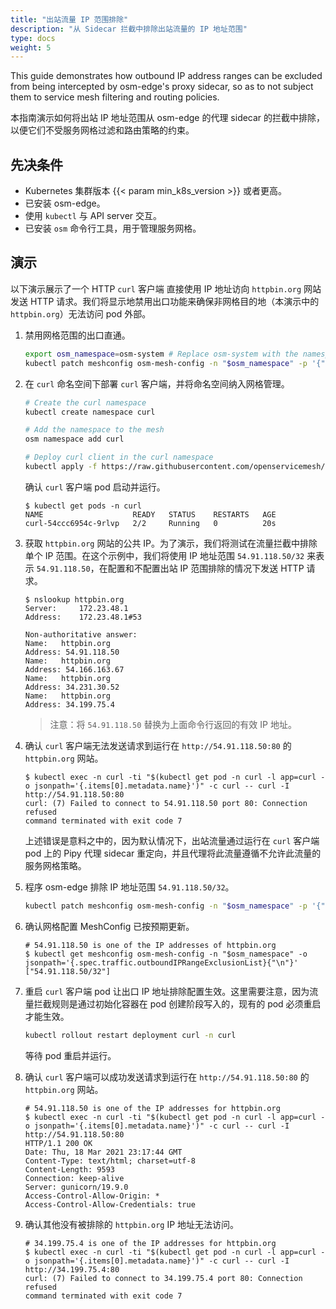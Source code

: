 ```yaml
---
title: "出站流量 IP 范围排除"
description: "从 Sidecar 拦截中排除出站流量的 IP 地址范围"
type: docs
weight: 5
---
```


This guide demonstrates how outbound IP address ranges can be excluded from being intercepted by osm-edge's proxy sidecar, so as to not subject them to service mesh filtering and routing policies.

本指南演示如何将出站 IP 地址范围从 osm-edge 的代理 sidecar 的拦截中排除，以便它们不受服务网格过滤和路由策略的约束。

## 先决条件

- Kubernetes 集群版本 {{< param min_k8s_version >}} 或者更高。
- 已安装 osm-edge。
- 使用 `kubectl` 与 API server 交互。
- 已安装 `osm`  命令行工具，用于管理服务网格。


## 演示

以下演示展示了一个 HTTP `curl` 客户端 直接使用 IP 地址访向 `httpbin.org` 网站发送 HTTP 请求。我们将显示地禁用出口功能来确保非网格目的地（本演示中的 `httpbin.org`）无法访问 pod 外部。

1. 禁用网格范围的出口直通。

    ```bash
    export osm_namespace=osm-system # Replace osm-system with the namespace where OSM is installed
    kubectl patch meshconfig osm-mesh-config -n "$osm_namespace" -p '{"spec":{"traffic":{"enableEgress":false}}}'  --type=merge
    ```

2. 在 `curl` 命名空间下部署 `curl` 客户端，并将命名空间纳入网格管理。

    ```bash
    # Create the curl namespace
    kubectl create namespace curl

    # Add the namespace to the mesh
    osm namespace add curl

    # Deploy curl client in the curl namespace
    kubectl apply -f https://raw.githubusercontent.com/openservicemesh/osm-docs/{{< param osm_branch >}}/manifests/samples/curl/curl.yaml -n curl
    ```

    确认 `curl` 客户端 pod 启动并运行。

    ```console
    $ kubectl get pods -n curl
    NAME                    READY   STATUS    RESTARTS   AGE
    curl-54ccc6954c-9rlvp   2/2     Running   0          20s
    ```

3. 获取 `httpbin.org` 网站的公共 IP。为了演示，我们将测试在流量拦截中排除单个 IP 范围。在这个示例中，我们将使用 IP 地址范围 `54.91.118.50/32` 来表示 `54.91.118.50`，在配置和不配置出站 IP 范围排除的情况下发送 HTTP 请求。

    ```console
    $ nslookup httpbin.org
    Server:		172.23.48.1
    Address:	172.23.48.1#53

    Non-authoritative answer:
    Name:	httpbin.org
    Address: 54.91.118.50
    Name:	httpbin.org
    Address: 54.166.163.67
    Name:	httpbin.org
    Address: 34.231.30.52
    Name:	httpbin.org
    Address: 34.199.75.4
    ```

    > 注意：将 `54.91.118.50` 替换为上面命令行返回的有效 IP 地址。

4. 确认 `curl` 客户端无法发送请求到运行在 `http://54.91.118.50:80` 的 `httpbin.org` 网站。

    ```console
    $ kubectl exec -n curl -ti "$(kubectl get pod -n curl -l app=curl -o jsonpath='{.items[0].metadata.name}')" -c curl -- curl -I http://54.91.118.50:80
    curl: (7) Failed to connect to 54.91.118.50 port 80: Connection refused
    command terminated with exit code 7
    ```

    上述错误是意料之中的，因为默认情况下，出站流量通过运行在 `curl` 客户端 pod 上的 Pipy 代理 sidecar 重定向，并且代理将此流量遵循不允许此流量的服务网格策略。

5. 程序 osm-edge 排除 IP 地址范围 `54.91.118.50/32`。

    ```bash
    kubectl patch meshconfig osm-mesh-config -n "$osm_namespace" -p '{"spec":{"traffic":{"outboundIPRangeExclusionList":["54.91.118.50/32"]}}}'  --type=merge
    ```

6. 确认网格配置 MeshConfig 已按预期更新。
    ```console
    # 54.91.118.50 is one of the IP addresses of httpbin.org
    $ kubectl get meshconfig osm-mesh-config -n "$osm_namespace" -o jsonpath='{.spec.traffic.outboundIPRangeExclusionList}{"\n"}'
    ["54.91.118.50/32"]
    ```

7. 重启 `curl` 客户端 pod 让出口 IP 地址排除配置生效。这里需要注意，因为流量拦截规则是通过初始化容器在 pod 创建阶段写入的，现有的 pod 必须重启才能生效。

    ```bash
    kubectl rollout restart deployment curl -n curl
    ```

    等待 pod 重启并运行。

8. 确认 `curl` 客户端可以成功发送请求到运行在 `http://54.91.118.50:80` 的 `httpbin.org` 网站。

    ```console
    # 54.91.118.50 is one of the IP addresses for httpbin.org
    $ kubectl exec -n curl -ti "$(kubectl get pod -n curl -l app=curl -o jsonpath='{.items[0].metadata.name}')" -c curl -- curl -I http://54.91.118.50:80
    HTTP/1.1 200 OK
    Date: Thu, 18 Mar 2021 23:17:44 GMT
    Content-Type: text/html; charset=utf-8
    Content-Length: 9593
    Connection: keep-alive
    Server: gunicorn/19.9.0
    Access-Control-Allow-Origin: *
    Access-Control-Allow-Credentials: true
    ```

9. 确认其他没有被排除的 `httpbin.org` IP 地址无法访问。

    ```console
    # 34.199.75.4 is one of the IP addresses for httpbin.org
    $ kubectl exec -n curl -ti "$(kubectl get pod -n curl -l app=curl -o jsonpath='{.items[0].metadata.name}')" -c curl -- curl -I http://34.199.75.4:80
    curl: (7) Failed to connect to 34.199.75.4 port 80: Connection refused
    command terminated with exit code 7
    ```